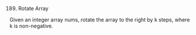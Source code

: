 189. Rotate Array

Given an integer array nums, rotate the array to the right by k steps, where k is non-negative.

